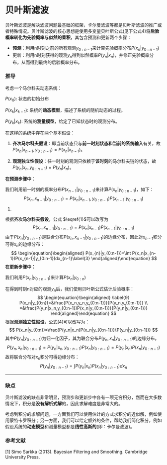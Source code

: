 # 贝叶斯滤波

贝叶斯滤波是解决滤波问题最基础的框架，卡尔曼滤波等都是贝叶斯滤波的推广或者特殊情况。贝叶斯滤波的核心思想是使用多变量贝叶斯公式(见下公式4)将**后验概率转化为先验概率与似然的乘积**，其包含预测和更新两个步骤：

- **预测**：利用n时刻之前的所有观测$y_{0:n-1}$​来计算先验概率分布$P(x_n|y_{0:n-1})$​
- 更新：利用n时刻获得的观测$y_n$​​得到似然概率$P(y_n|x_n)$​，并修正先验概率分布，从而得到最终的后验概率分布。

### 推导

考虑一个马尔科夫动态系统：

$P(x_0)$:			  状态的初始分布

$P(x_k|x_{k-1})$:	系统的**动态模型**，描述了系统的随机动态的过程。

$P(y_k|x_k)$:		系统的**测量模型**，给定了已知状态时的观测分布。

在这样的系统中存在两个基本假设：

1. **齐次马尔科夫假设**：即当前状态只与**前一时刻状态和当前的系统输入**有关，故$P(x_n|x_{n-1},y_{0:n-1})=P(x_n|x_{n-1})$。

2. **观测独立性假设**：任一时刻的观测只依赖于**该时刻**的马尔科夫链的状态，故$P(y_n|x_n,y_{0:n-1})=P(y_n|x_n)$。

**在预测步骤中**：

我们利用前一时刻的概率分布$P(x_{n-1}|y_{0:n-1})$来计算$P(x_n|y_{0:n-1})$，如下：
$$
P(x_n,x_{n-1}|y_{0:n-1})=P(x_n|x_{n-1},y_{0:n-1})P(x_{n-1}|y_{0:n-1})\label{1}
$$

1. 

根据**齐次马尔科夫假设**，公式 $\eqref{1}$可以改写为
$$
P(x_n,x_{n-1}|y_{0:n-1})=P(x_n|x_{n-1})P(x_{n-1}|y_{0:n-1})\label{2}
$$
由于$P(x_n|y_{0:n-1})$​是联合分布$P(x_n,x_{n-1}|y_{0:n-1})$​​​的边缘分布，因此对$x_{n-1}$积分可得$x_n$的边缘分布：
$$
\begin{equation}\begin{aligned}
P(x_{n}|y_{0:n-1})=\int P(x_n|x_{n-1})P(x_{n-1}|y_{0:n-1})dx_{n-1}\label{3}
\end{aligned}\end{equation}
$$
**在更新步骤中：**

我们利用$P(x_n|y_{0:n-1})$来计算$P(x_n|y_{0:n})$

在得到时刻n对应的观测$y_n$后，我们使用贝叶斯公式估计后验概率：
$$
\begin{equation}\begin{aligned}
\label{9} P(x_n|y_{0:n})=&\frac{P(x_n,y_n,y_{0:n-1})}{P(y_n,y_{0:n-1})}
\\
=&\frac{P(y_n|x_n,y_{0:n-1})P(x_n|y_{0:n-1})}{P(y_n|y_{0:n-1})}
\end{aligned}\end{equation}
$$
根据**观测独立性假设**，公式(4)​​​​​​​​​可以改写为：​
$$
P(x_n|y_{0:n})=\frac{P(y_n|x_n)P(x_n|y_{0:n-1})}{P(y_n|y_{0:n-1})}
$$
其中$P(y_n|y_{0:n-1})$​为归一化因子，其为联合分布$P(y_n,x_n|y_{0:n-1})$​的边缘分布。
$$
P(y_n,x_n|y_{0:n-1})=P(y_n|x_n,y_{0:n-1})P(x_n|y_{0:n-1})
=P(y_n|x_n)P(x_n|y_{0:n-1})
$$
故将联合分布对$x_n$积分可得边缘分布：
$$
P(y_n|y_{0:n-1})=\int P(y_n|x_n)P(x_n|y_{0:n-1}) dx_n
$$

------

### 缺点

贝叶斯滤波的缺点非常明显，预测步和更新步中各有一项无穷积分，然而在大多数情况下，积分是**没有解析式解**的，因此求解难度是非常大的。

考虑到积分的求解问题，一方面我们可以使用估计的方式求积分的近似解，例如使用蒙特卡罗积分；另一方面，我们可以给定额外的条件，帮助我们简化积分，例如假设系统的**动态模型**和测量模型都是**线性高斯的**(即：卡尔曼滤波)。

### 参考文献

[1] Simo Sarkka (2013). Bayesian Filtering and Smoothing. Cambridge University Press.

